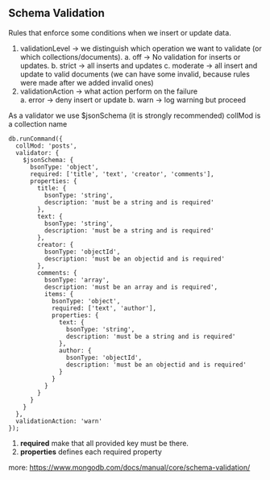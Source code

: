 ﻿## Schema Validation

Rules that enforce some conditions when we insert or update data.

1. validationLevel -> we distinguish which operation we want to validate (or which collections/documents). 
    a. off -> No validation for inserts or updates.
	b. strict -> all inserts and updates
	c. moderate -> all insert and update to valid documents (we can have some invalid, because rules were made after we added invalid ones)
2. validationAction -> what action perform on the failure	
	a. error -> deny insert or update
	b. warn -> log warning but proceed


As a validator we use $jsonSchema (it is strongly recommended)
collMod is a collection name
```mongosh
db.runCommand({
  collMod: 'posts',
  validator: {
    $jsonSchema: {
      bsonType: 'object',
      required: ['title', 'text', 'creator', 'comments'],
      properties: {
        title: {
          bsonType: 'string',
          description: 'must be a string and is required'
        },
        text: {
          bsonType: 'string',
          description: 'must be a string and is required'
        },
        creator: {
          bsonType: 'objectId',
          description: 'must be an objectid and is required'
        },
        comments: {
          bsonType: 'array',
          description: 'must be an array and is required',
          items: {
            bsonType: 'object',
            required: ['text', 'author'],
            properties: {
              text: {
                bsonType: 'string',
                description: 'must be a string and is required'
              },
              author: {
                bsonType: 'objectId',
                description: 'must be an objectid and is required'
              }
            }
          }
        }
      }
    }
  },
  validationAction: 'warn'
});

```

1. **required** make that all provided key must be there.
2. **properties** defines each required property

more: https://www.mongodb.com/docs/manual/core/schema-validation/